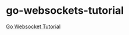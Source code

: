 # go-websockets-tutorial

[Go Websocket Tutorial](https://tutorialedge.net/golang/go-websocket-tutorial/)